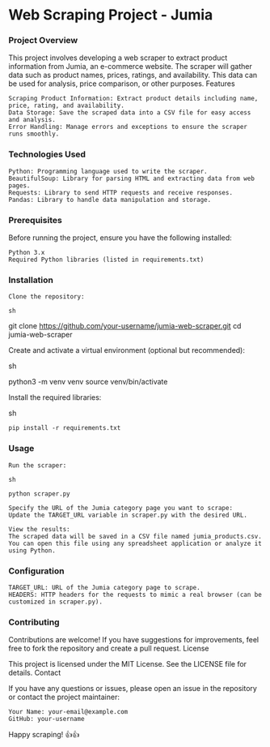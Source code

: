 <h1>Web Scraping Project - Jumia</h1>
<h3>Project Overview</h3>

This project involves developing a web scraper to extract product information from Jumia, an e-commerce website. The scraper will gather data such as product names, prices, ratings, and availability. This data can be used for analysis, price comparison, or other purposes.
Features

    Scraping Product Information: Extract product details including name, price, rating, and availability.
    Data Storage: Save the scraped data into a CSV file for easy access and analysis.
    Error Handling: Manage errors and exceptions to ensure the scraper runs smoothly.

<h3>Technologies Used</h3>

    Python: Programming language used to write the scraper.
    BeautifulSoup: Library for parsing HTML and extracting data from web pages.
    Requests: Library to send HTTP requests and receive responses.
    Pandas: Library to handle data manipulation and storage.

<h3>Prerequisites</h3>

Before running the project, ensure you have the following installed:

    Python 3.x
    Required Python libraries (listed in requirements.txt)

<h3>Installation</h3>

    Clone the repository:

    sh

git clone https://github.com/your-username/jumia-web-scraper.git
cd jumia-web-scraper

Create and activate a virtual environment (optional but recommended):

sh

python3 -m venv venv
source venv/bin/activate

Install the required libraries:

sh

    pip install -r requirements.txt
<h3>Usage</h3>

    Run the scraper:

    sh

    python scraper.py

    Specify the URL of the Jumia category page you want to scrape:
    Update the TARGET_URL variable in scraper.py with the desired URL.

    View the results:
    The scraped data will be saved in a CSV file named jumia_products.csv. You can open this file using any spreadsheet application or analyze it using Python.


<h3>Configuration</h3>

    TARGET_URL: URL of the Jumia category page to scrape.
    HEADERS: HTTP headers for the requests to mimic a real browser (can be customized in scraper.py).

<h3>Contributing</h3>

Contributions are welcome! If you have suggestions for improvements, feel free to fork the repository and create a pull request.
License

This project is licensed under the MIT License. See the LICENSE file for details.
Contact

If you have any questions or issues, please open an issue in the repository or contact the project maintainer:

    Your Name: your-email@example.com
    GitHub: your-username

Happy scraping! 👍👍
